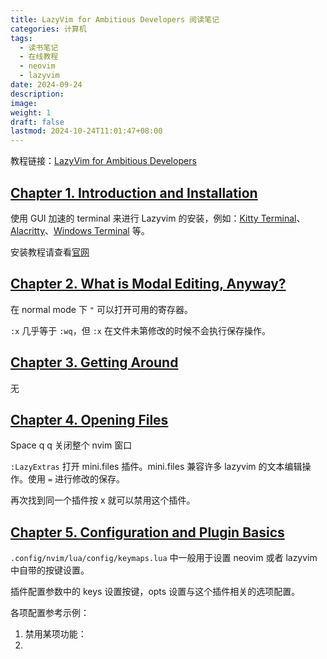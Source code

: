 ```yaml
---
title: LazyVim for Ambitious Developers 阅读笔记
categories: 计算机
tags:
  - 读书笔记
  - 在线教程
  - neovim
  - lazyvim
date: 2024-09-24
description: 
image: 
weight: 1
draft: false
lastmod: 2024-10-24T11:01:47+08:00
---
```

教程链接：[LazyVim for Ambitious Developers](https://lazyvim-ambitious-devs.phillips.codes/)

## [Chapter 1. Introduction and Installation](https://lazyvim-ambitious-devs.phillips.codes/course/chapter-1/#_introduction_and_installation)

使用 GUI 加速的 terminal 来进行 Lazyvim 的安装，例如：[Kitty Terminal](https://sw.kovidgoyal.net/kitty/)、[Alacritty](https://alacritty.org/)、[Windows Terminal](https://github.com/microsoft/terminal?tab=readme-ov-file) 等。

安装教程请查看[官网](https://www.lazyvim.org/installation)

## [Chapter 2. What is Modal Editing, Anyway?](https://lazyvim-ambitious-devs.phillips.codes/course/chapter-2/#_what_is_modal_editing_anyway)

在 normal mode 下 `"` 可以打开可用的寄存器。

`:x` 几乎等于 `:wq`，但 `:x` 在文件未第修改的时候不会执行保存操作。

## [Chapter 3. Getting Around](https://lazyvim-ambitious-devs.phillips.codes/course/chapter-3/#_getting_around)

无

## [Chapter 4. Opening Files](https://lazyvim-ambitious-devs.phillips.codes/course/chapter-4/#_opening_files)

Space q q 关闭整个 nvim 窗口

`:LazyExtras` 打开 mini.files 插件。mini.files 兼容许多 lazyvim 的文本编辑操作。使用 `=` 进行修改的保存。

再次找到同一个插件按 x 就可以禁用这个插件。

## [Chapter 5. Configuration and Plugin Basics](https://lazyvim-ambitious-devs.phillips.codes/course/chapter-5/#_configuration_and_plugin_basics)

`.config/nvim/lua/config/keymaps.lua` 中一般用于设置 neovim 或者 lazyvim 中自带的按键设置。

插件配置参数中的 keys 设置按键，opts 设置与这个插件相关的选项配置。

各项配置参考示例：
1. 禁用某项功能：
2. 



